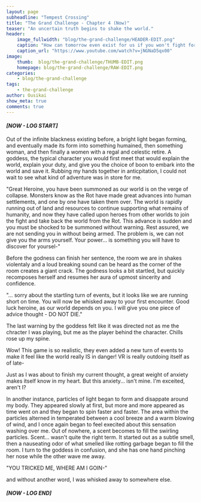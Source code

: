 ```yaml
---
layout: page
subheadline: "Tempest Crossing"
title: "The Grand Challenge - Chapter 4 (Now)"
teaser: "An uncertain truth begins to shake the world."
header:
    image_fullwidth: "blog/the-grand-challenge/HEADER-EDIT.png"
    caption: "How can tomorrow even exist for us if you won't fight for yourself today?"
    caption_url: "https://www.youtube.com/watch?v=jNGNaD5qx00"
image:
    thumb:  blog/the-grand-challenge/THUMB-EDIT.png
    homepage: blog/the-grand-challenge/RAW-EDIT.png
categories:
    - blog/the-grand-challenge
tags:
    - the-grand-challenge
author: Ousikai
show_meta: true
comments: true
---
```

#### ***[NOW - LOG START]***
Out of the infinite blackness existing before, a bright light began forming, and eventually made its form into something humained, then something woman, and then finally a women with a regal and celestic retire. A goddess, the typical character you would first meet that would explain the world, explain your duty, and give you the choice of boon to embark into the world and save it. Rubbing my hands together in anticpitation, I could not wait to see what kind of adventure was in store for me.  
  
  "Great Heroine, you have been summoned as our world is on the verge of collapse. Monsters know as the Rot have made great advances into human settlements, and one by one have taken them over. The world is rapidly running out of land and resources to continue supporting what remains of humanity, and now they have called upon heroes from other worlds to join the fight and take back the world from the Rot. This advance is sudden and you must be shocked to be summoned without warning.  Rest assured, we are not sending you in without being armed. The problem is, we can not give you the arms yourself. Your power... is something you will have to discover for yoursel-"  
    
Before the godness can finish her sentence, the room we are in shakes violentaly and a loud breaking sound can be heard as the corner of the room creates a giant crack. The godness looks a bit startled, but quickly recomposes herself and resumes her aura of upmost sincerity and confidence.

"... sorry about the startling turn of events, but it looks like we are running short on time. You will now be whisked away to your first encounter. Good luck heroine, as our world depends on you. I will give you one piece of advice thought - DO NOT DIE."

The last warning by the goddess felt like it was directed not as me the chracter I was playing, but me as the player behind the character. Chills rose up my spine.

Wow! This game is so realistic, they even added a new turn of events to make it feel like the world really IS in danger! VR is really outdoing itself as of late-  
  
  Just as I was about to finish my current thought, a great weight of anxiety makes itself know in my heart. But this anxiety... isn't mine. I'm exceited, aren't I? 
  
  In another instance, particles of light began to form and disappate around my body. They appeared slowly at first, but more and more appeared as time went on and they began to spin faster and faster. The area within the particles alterned in temperated between a cool breeze and a warm blowing of wind, and I once again began to feel execited about this sensation washing over me. Out of nowhere, a scent becomes to fill the swirling particles. Scent... wasn't quite the right term. It started out as a subtle smell, then a nauseating odor of what smelled like rotting garbage began to fill the room. I turn to the goddess in confusion, and she has one hand pinching her nose while the other wave me away.  
    
 "YOU TRICKED ME, WHERE AM I GOIN-"  
   
   and without another word, I was whisked away to somewhere else.

#### ***[NOW - LOG END]***

   
